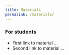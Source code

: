 ```yaml
---
title: Materials
permalink: /materials/
---
```


### For students

- First link to material ...
- Second link to material ... 